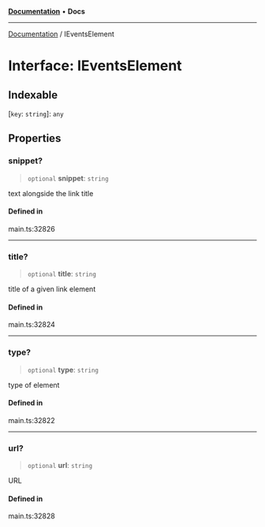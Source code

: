 [**Documentation**](../README.md) • **Docs**

***

[Documentation](../globals.md) / IEventsElement

# Interface: IEventsElement

## Indexable

 \[`key`: `string`\]: `any`

## Properties

### snippet?

> `optional` **snippet**: `string`

text alongside the link title

#### Defined in

main.ts:32826

***

### title?

> `optional` **title**: `string`

title of a given link element

#### Defined in

main.ts:32824

***

### type?

> `optional` **type**: `string`

type of element

#### Defined in

main.ts:32822

***

### url?

> `optional` **url**: `string`

URL

#### Defined in

main.ts:32828

